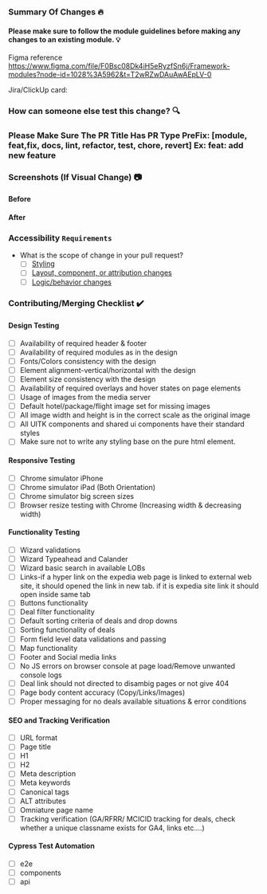 ### Summary Of Changes :fire:

<!-- Add a brief description of changes here and explain why we want to make these changes. If you are bumping a version please include a link to the changelog if one is available or link to the PR that describes the changes in the dependency. -->

#### Please make sure to follow the module guidelines before making any changes to an existing module. :bulb:

Figma reference https://www.figma.com/file/F0Bsc08Dk4iH5eRyzfSn6j/Framework-modules?node-id=1028%3A5962&t=T2wRZwDAuAwAEpLV-0


Jira/ClickUp card:  

### How can someone else test this change? :mag:

<!-- 
Give clear reproducible steps on how someone else can test this change once it hits production.
All unit tests must be written using React Testing Library
https://testing-library.com/docs/react-testing-library/intro
All feature tests must be written using Cypress Testing Library
https://testing-library.com/docs/cypress-testing-library/intro
-->

### Please Make Sure The PR Title Has PR Type PreFix: [module, feat,fix, docs, lint, refactor, test, chore, revert] Ex: feat: add new feature

### Screenshots (If Visual Change) :camera:

#### Before

#### After

### Accessibility  `Requirements`

- What is the scope of change in your pull request?
  	- [ ] [Styling](https://github.expedia.biz/Brand-Expedia/Accessible_PR#visual-updates)
	- [ ] [Layout, component, or attribution changes](https://github.expedia.biz/Brand-Expedia/Accessible_PR#markup-or-attribution-updates)
	- [ ] [Logic/behavior changes](https://github.expedia.biz/Brand-Expedia/Accessible_PR#logic-or-functionality-updates)

### Contributing/Merging Checklist :heavy_check_mark:


#### Design Testing
* [ ] Availability of required header & footer
* [ ] Availability of required modules as in the design
* [ ] Fonts/Colors consistency with the design
* [ ] Element alignment-vertical/horizontal with the design
* [ ] Element size consistency with the design
* [ ] Availability of required overlays and hover states on page elements
* [ ] Usage of images from the media server
* [ ] Default hotel/package/flight image set for missing images
* [ ] All image width and height is  in the correct scale as the original image
* [ ] All UITK components and shared ui components have their standard styles
* [ ] Make sure not to write any styling base on the pure html element. 

#### Responsive Testing
* [ ] Chrome simulator iPhone
* [ ] Chrome simulator iPad (Both Orientation)
* [ ] Chrome simulator big screen sizes
* [ ] Browser resize testing with Chrome (Increasing width & decreasing width)

#### Functionality Testing
* [ ] Wizard validations
* [ ] Wizard Typeahead and Calander
* [ ] Wizard  basic search in available LOBs
* [ ] Links-if a hyper link on the expedia web page is linked to external web site, it should opened the link in new tab. if it is expedia site link it should open inside same tab
* [ ] Buttons functionality
* [ ] Deal filter functionality
* [ ] Default sorting criteria of deals and drop downs
* [ ] Sorting functionality of deals
* [ ] Form field level data validations and passing
* [ ] Map functionality
* [ ] Footer and Social media links
* [ ] No JS errors on browser console at page load/Remove unwanted console logs
* [ ] Deal link should not directed to disambig pages or not give 404
* [ ] Page body content accuracy (Copy/Links/Images)
* [ ] Proper messaging for no deals available situations & error conditions

#### SEO and Tracking Verification
* [ ] URL format
* [ ] Page title
* [ ] H1
* [ ] H2
* [ ] Meta description
* [ ] Meta keywords
* [ ] Canonical tags
* [ ] ALT attributes
* [ ] Omniature page name
* [ ] Tracking verification (GA/RFRR/ MCICID tracking for deals, check whether a unique classname exists for GA4, links etc.…)

#### Cypress Test Automation
* [ ] e2e 
* [ ] components
* [ ] api